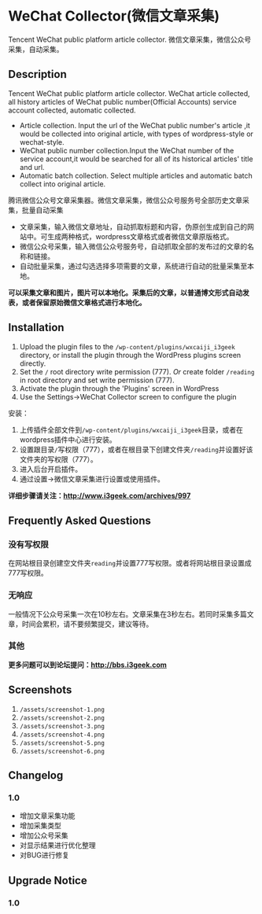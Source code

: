 # WeChat Collector(微信文章采集)
Tencent WeChat public platform article collector. 微信文章采集，微信公众号采集，自动采集。

## Description 

Tencent WeChat public platform article collector. WeChat article collected, all history articles of WeChat public number(Official Accounts) service account collected, automatic collected.

*   Article collection. Input the url of the WeChat public number's article ,it would be collected into original article, with types of wordpress-style or wechat-style.
*   WeChat public number collection.Input the WeChat number of the service account,it would be searched for all of its historical articles' title and url.
*   Automatic batch collection.  Select multiple articles and automatic batch collect into original article.

腾讯微信公众号文章采集器。微信文章采集，微信公众号服务号全部历史文章采集，批量自动采集

*   文章采集，输入微信文章地址，自动抓取标题和内容，伪原创生成到自己的网站中。可生成两种格式，wordpress文章格式或者微信文章原版格式。
*   微信公众号采集，输入微信公众号服务号，自动抓取全部的发布过的文章的名称和链接。
*   自动批量采集，通过勾选选择多项需要的文章，系统进行自动的批量采集至本地。

**可以采集文章和图片，图片可以本地化。采集后的文章，以普通博文形式自动发表，或者保留原始微信文章格式进行本地化。**

## Installation

1. Upload the plugin files to the `/wp-content/plugins/wxcaiji_i3geek` directory, or install the plugin through the WordPress plugins screen directly.
2. Set the `/` root directory write permission (777). *Or* create folder `/reading` in root directory and set write permission (777).
3. Activate the plugin through the 'Plugins' screen in WordPress
4. Use the Settings->WeChat Collector screen to configure the plugin

安装：

1. 上传插件全部文件到`/wp-content/plugins/wxcaiji_i3geek`目录，或者在wordpress插件中心进行安装。
2. 设置跟目录`/`写权限（777），或者在根目录下创建文件夹`/reading`并设置好该文件夹的写权限（777）。
3. 进入后台开启插件。
4. 通过设置->微信文章采集进行设置或使用插件。

**详细步骤请关注：http://www.i3geek.com/archives/997**

## Frequently Asked Questions 

### 没有写权限 

在网站根目录创建空文件夹`reading`并设置777写权限。或者将网站根目录设置成777写权限。

### 无响应 

一般情况下公众号采集一次在10秒左右。文章采集在3秒左右。若同时采集多篇文章，时间会累积，请不要频繁提交，建议等待。

### 其他 

**更多问题可以到论坛提问：http://bbs.i3geek.com**

## Screenshots 

1. `/assets/screenshot-1.png`
2. `/assets/screenshot-2.png`
3. `/assets/screenshot-3.png`
4. `/assets/screenshot-4.png`
5. `/assets/screenshot-5.png`
6. `/assets/screenshot-6.png`

## Changelog

### 1.0
* 增加文章采集功能
* 增加采集类型
* 增加公众号采集
* 对显示结果进行优化整理
* 对BUG进行修复

## Upgrade Notice

### 1.0 
